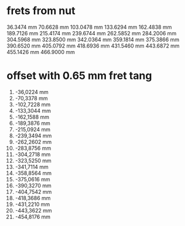 # frets from nut

 36.3474 mm
 70.6628 mm
103.0478 mm
133.6294 mm
162.4838 mm
189.7126 mm
215.4174 mm
239.6744 mm
262.5852 mm
284.2006 mm
304.5968 mm
323.8500 mm
342.0364 mm
359.1814 mm
375.3866 mm
390.6520 mm
405.0792 mm
418.6936 mm
431.5460 mm
443.6872 mm
455.1426 mm
466.9000 mm

# offset with 0.65 mm fret tang

 1.  -36,0224 mm
 2.  -70,3378 mm
 3. -102,7228 mm
 4. -133,3044 mm
 5. -162,1588 mm
 6. -189,3876 mm
 7. -215,0924 mm
 8. -239,3494 mm
 9. -262,2602 mm
10. -283,8756 mm
11. -304,2718 mm
12. -323,5250 mm
13. -341,7114 mm
14. -358,8564 mm
15. -375,0616 mm
16. -390,3270 mm
17. -404,7542 mm
18. -418,3686 mm
19. -431,2210 mm
20. -443,3622 mm
21. -454,8176 mm
